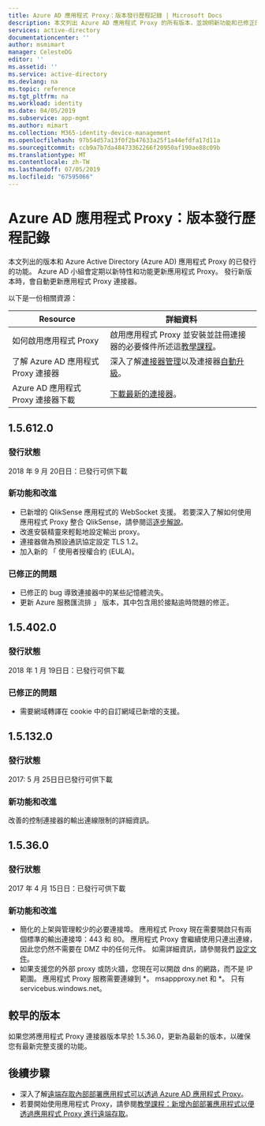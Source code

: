 ```yaml
---
title: Azure AD 應用程式 Proxy：版本發行歷程記錄 | Microsoft Docs
description: 本文列出 Azure AD 應用程式 Proxy 的所有版本，並說明新功能和已修正的問題
services: active-directory
documentationcenter: ''
author: msmimart
manager: CelesteDG
editor: ''
ms.assetid: ''
ms.service: active-directory
ms.devlang: na
ms.topic: reference
ms.tgt_pltfrm: na
ms.workload: identity
ms.date: 04/05/2019
ms.subservice: app-mgmt
ms.author: mimart
ms.collection: M365-identity-device-management
ms.openlocfilehash: 97b54d57a13f0f2b47633a25f1a44efdfa17d11a
ms.sourcegitcommit: ccb9a7b7da48473362266f20950af190ae88c09b
ms.translationtype: MT
ms.contentlocale: zh-TW
ms.lasthandoff: 07/05/2019
ms.locfileid: "67595066"
---
```

# <a name="azure-ad-application-proxy-version-release-history"></a>Azure AD 應用程式 Proxy：版本發行歷程記錄
本文列出的版本和 Azure Active Directory (Azure AD) 應用程式 Proxy 的已發行的功能。 Azure AD 小組會定期以新特性和功能更新應用程式 Proxy。 發行新版本時，會自動更新應用程式 Proxy 連接器。

以下是一份相關資源：

Resource |  詳細資料
--------- | --------- |
如何啟用應用程式 Proxy | 啟用應用程式 Proxy 並安裝並註冊連接器的必要條件所述這[教學課程](application-proxy-add-on-premises-application.md)。
了解 Azure AD 應用程式 Proxy 連接器 | 深入了解[連接器管理](application-proxy-connectors.md)以及連接器[自動升級](application-proxy-connectors.md#automatic-updates)。
Azure AD 應用程式 Proxy 連接器下載 |  [下載最新的連接器](https://download.msappproxy.net/subscription/d3c8b69d-6bf7-42be-a529-3fe9c2e70c90/connector/download)。

## <a name="156120"></a>1.5.612.0

### <a name="release-status"></a>發行狀態

2018 年 9 月 20日日：已發行可供下載

### <a name="new-features-and-improvements"></a>新功能和改進

- 已新增的 QlikSense 應用程式的 WebSocket 支援。 若要深入了解如何使用應用程式 Proxy 整合 QlikSense，請參閱這[逐步解說](application-proxy-qlik.md)。 
- 改進安裝精靈來輕鬆地設定輸出 proxy。 
- 連接器做為預設通訊協定設定 TLS 1.2。 
- 加入新的 「 使用者授權合約 (EULA)。  

### <a name="fixed-issues"></a>已修正的問題

- 已修正的 bug 導致連接器中的某些記憶體流失。
- 更新 Azure 服務匯流排 」 版本，其中包含用於接點逾時問題的修正。

## <a name="154020"></a>1.5.402.0

### <a name="release-status"></a>發行狀態

2018 年 1 月 19日日：已發行可供下載

### <a name="fixed-issues"></a>已修正的問題

- 需要網域轉譯在 cookie 中的自訂網域已新增的支援。

## <a name="151320"></a>1.5.132.0

### <a name="release-status"></a>發行狀態 

2017: 5 月 25日日已發行可供下載 

### <a name="new-features-and-improvements"></a>新功能和改進 

改善的控制連接器的輸出連線限制的詳細資訊。 

## <a name="15360"></a>1.5.36.0

### <a name="release-status"></a>發行狀態

2017 年 4 月 15日日：已發行可供下載

### <a name="new-features-and-improvements"></a>新功能和改進

- 簡化的上架與管理較少的必要連接埠。 應用程式 Proxy 現在需要開啟只有兩個標準的輸出連接埠：443 和 80。 應用程式 Proxy 會繼續使用只連出連線，因此您仍然不需要在 DMZ 中的任何元件。 如需詳細資訊，請參閱我們 [設定文件](application-proxy-add-on-premises-application.md)。  
- 如果支援您的外部 proxy 或防火牆，您現在可以開啟 dns 的網路，而不是 IP 範圍。 應用程式 Proxy 服務需要連線到 *。 msappproxy.net 和 *。 只有 servicebus.windows.net。


## <a name="earlier-versions"></a>較早的版本

如果您將應用程式 Proxy 連接器版本早於 1.5.36.0，更新為最新的版本，以確保您有最新完整支援的功能。

## <a name="next-steps"></a>後續步驟
- 深入了解[遠端存取內部部署應用程式可以透過 Azure AD 應用程式 Proxy](application-proxy.md)。
- 若要開始使用應用程式 Proxy，請參閱[教學課程：新增內部部署應用程式以便透過應用程式 Proxy 進行遠端存取](application-proxy-add-on-premises-application.md)。
